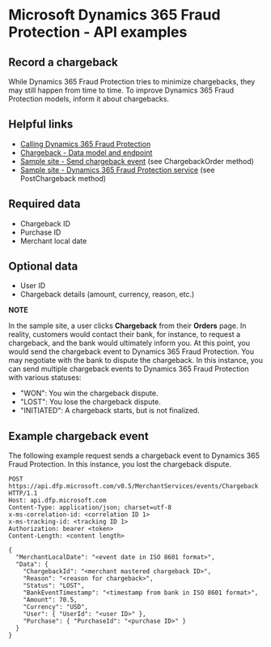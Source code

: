 # Microsoft Dynamics 365 Fraud Protection - API examples
## Record a chargeback

While Dynamics 365 Fraud Protection tries to minimize chargebacks, they may still happen from time to time. To improve Dynamics 365 Fraud Protection models, inform it about chargebacks.

## Helpful links
- [Calling Dynamics 365 Fraud Protection](./Authenticate&#32;and&#32;call&#32;Fraud&#32;Protection.md)
- [Chargeback - Data model and endpoint](https://apidocs.microsoft.com/services/dynamics365fraudprotection#/Events/V0.5MerchantservicesEventsChargebackPost)
- [Sample site - Send chargeback event](../src/Web/Controllers/OrderController.cs) (see ChargebackOrder method)
- [Sample site - Dynamics 365 Fraud Protection service](../src/Infrastructure/Services/FraudProtectionService.cs) (see PostChargeback method)

## Required data
- Chargeback ID
- Purchase ID
- Merchant local date

## Optional data
- User ID
- Chargeback details (amount, currency, reason, etc.)

**NOTE**

In the sample site, a user clicks **Chargeback** from their **Orders** page. In reality, customers would contact their bank, for instance, to request a chargeback, and the bank would ultimately inform you. At this point, you would send the chargeback event to Dynamics 365 Fraud Protection. You may negotiate with the bank to dispute the chargeback. In this instance, you can send multiple chargeback events to Dynamics 365 Fraud Protection with various statuses:
- "WON": You win the chargeback dispute.
- "LOST": You lose the chargeback dispute.
- "INITIATED": A chargeback starts, but is not finalized.

## Example chargeback event
The following example request sends a chargeback event to Dynamics 365 Fraud Protection. In this instance, you lost the chargeback dispute.
```http
POST https://api.dfp.microsoft.com/v0.5/MerchantServices/events/Chargeback HTTP/1.1
Host: api.dfp.microsoft.com
Content-Type: application/json; charset=utf-8
x-ms-correlation-id: <correlation ID 1>
x-ms-tracking-id: <tracking ID 1>
Authorization: bearer <token>
Content-Length: <content length>

{
  "MerchantLocalDate": "<event date in ISO 8601 format>",
  "Data": {
    "ChargebackId": "<merchant mastered chargeback ID>",
    "Reason": "<reason for chargeback>",
    "Status": "LOST",
    "BankEventTimestamp": "<timestamp from bank in ISO 8601 format>",
    "Amount": 70.5,
    "Currency": "USD",
    "User": { "UserId": "<user ID>" },
    "Purchase": { "PurchaseId": "<purchase ID>" }
  }
}
```
